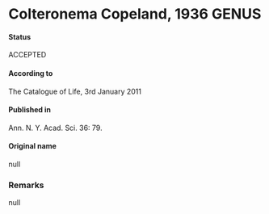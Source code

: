 # Colteronema Copeland, 1936 GENUS

#### Status
ACCEPTED

#### According to
The Catalogue of Life, 3rd January 2011

#### Published in
Ann. N. Y. Acad. Sci. 36: 79.

#### Original name
null

### Remarks
null